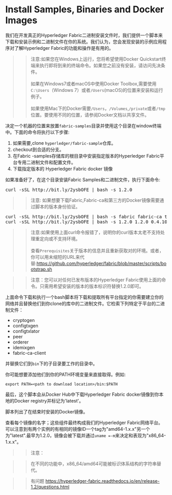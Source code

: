 # Install Samples, Binaries and Docker Images

我们在开发真正的Hyperledger Fabric二进制安装文件时，我们提供一个脚本来下载和安装示例和二进制文件在你的系统。我们认为，您会发现安装的示例应用程序对了解Hyperledger Fabric的功能和操作是有用的。

>> 注意:如果您在Windows上运行，您将希望使用Docker Quickstart终端来执行即将到来的终端命令。如果您之前没有安装，请访问先决条件。<br><br>如果在Windows7或者macOS中使用Docker Toolbox,需要使用```C:\Users```（Windows 7）或者```/Users```(macOS)的位置来安装和运行例子。<br><br>如果使用Mac下的Docker需要```/Users```，```/Volumes```,```/private```或者```/tmp```位置。要使用不同的位置，请参阅Docker文档以共享文件。

决定一个机器的位置来放置```fabric-samples```目录并使用这个目录在window终端中。下面的命令将执行以下步骤:

1. 如果需要,clone ```hyperledger/fabric-sample```仓库。
2. checkout到合适的分支。
3. 在Fabric -samples存储库的根目录中安装指定版本的Hyperledger Fabric平台专用二进制文件和配置文件。
4. 下载指定版本的 Hyperledger Fabric docker 镜像

如果准备好了，在这个目录安装Fabric Samples和二进制文件，执行下面命令:
<pre>
curl -sSL http://bit.ly/2ysbOFE | bash -s 1.2.0
</pre>

>> 注意: 如果想要下载Fabric,Fabric-ca和第三方的Docker镜像需要通过脚本的版本身份验证。

<pre>
curl -sSL http://bit.ly/2ysbOFE | bash -s fabric fabric-ca thirdparty
curl -sSL http://bit.ly/2ysbOFE | bash -s 1.2.0 1.2.0 0.4.10
</pre>

>>注意:如果使用上面curl命令报错了，说明你的curl版本太老不支持处理重定向或不支持环境。<br><br>
>查看```Prerequisites```关于版本的信息并且重新获取对的环境。或者，你可以用未缩短的URL来代替:https://github.com/hyperledger/fabric/blob/master/scripts/bootstrap.sh


>>注意：您可以对任何已发布版本的Hyperledger Fabric使用上面的命令。只需用希望安装的版本的版本标识符替换1.2.0即可。

上面命令下载和执行一个bash脚本将下载和提取所有平台指定的你需要建立你的网络并且替换他们到你clone的库中的二进制文件。它检索下列特定于平台的二进制文件：

- cryptogen
- configtxgen
- configtxlator
- peer
- orderer
- idemixgen
- fabric-ca-client

并替换它们到```bin```下的子目录要工作的目录中。

你可能想要添加他们到你的PATH环境变量来直接取得。例如:

```
export PATH=<path to download location>/bin:$PATH
```

最后，这个脚本会从Docker Hub中下载Hyperledger Fabric docker镜像到你本地的Docker registry并标记为'latest'。

脚本列出了在结束时安装的Docker镜像。

查看每个镜像的名字；这些组件最终构成我们的Hyperledger Fabric网络平台。可以注意到有两个实例的有相同的镜像ID一个tag为"amd64-1.x.x"另一个为"latest".最早为1.2.0，镜像会被下载并通过```uname =-m```来决定和表现为"x86_64-1.x.x"。

>> 注意：

>> 在不同的功能中，x86_64/amd64可能被标识体系结构的字符串替代。

>> 有问题 https://hyperledger-fabric.readthedocs.io/en/release-1.2/questions.html
